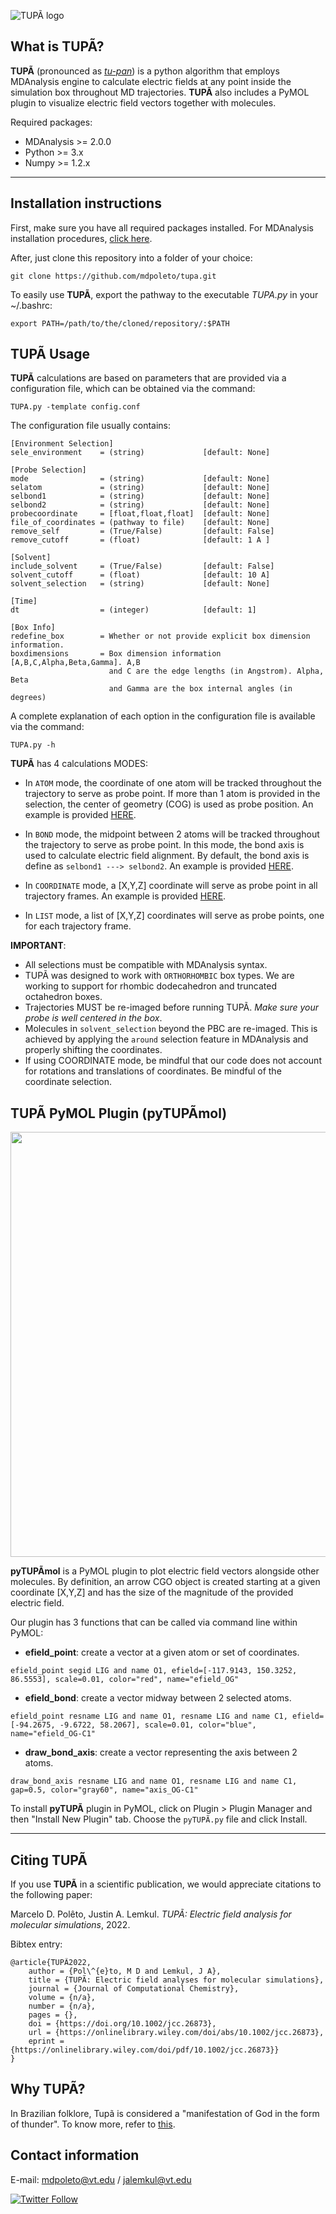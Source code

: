 ![TUPÃ logo](TUPÃ_LOGO.png)

## What is TUPÃ?
**TUPÃ** (pronounced as [*tu-pan*](https://translate.google.com/?hl=pt-BR&sl=pt&tl=en&text=tup%C3%A3&op=translate)) is a python algorithm that employs MDAnalysis engine to calculate electric fields at any point inside
the simulation box throughout MD trajectories. **TUPÃ** also includes a PyMOL plugin to visualize electric
field vectors together with molecules.

Required packages:

* MDAnalysis >= 2.0.0
* Python     >= 3.x
* Numpy      >= 1.2.x

------------------------------
## Installation instructions

First, make sure you have all required packages installed. For MDAnalysis installation procedures, [click here](https://www.mdanalysis.org/pages/installation_quick_start/).

After, just clone this repository into a folder of your choice:
```
git clone https://github.com/mdpoleto/tupa.git
```

To easily use **TUPÃ**, export the pathway to the executable *TUPA.py* in your ~/.bashrc:
```
export PATH=/path/to/the/cloned/repository/:$PATH
```

## TUPÃ Usage
**TUPÃ** calculations are based on parameters that are provided via a configuration file,
which can be obtained via the command:
```
TUPA.py -template config.conf
```

The configuration file usually contains:
```
[Environment Selection]
sele_environment    = (string)             [default: None]

[Probe Selection]
mode                = (string)             [default: None]
selatom             = (string)             [default: None]
selbond1            = (string)             [default: None]
selbond2            = (string)             [default: None]
probecoordinate     = [float,float,float]  [default: None]
file_of_coordinates = (pathway to file)    [default: None]
remove_self         = (True/False)         [default: False]
remove_cutoff       = (float)              [default: 1 A ]

[Solvent]
include_solvent     = (True/False)         [default: False]
solvent_cutoff      = (float)              [default: 10 A]
solvent_selection   = (string)             [default: None]

[Time]
dt                  = (integer)            [default: 1]

[Box Info]
redefine_box        = Whether or not provide explicit box dimension information.
boxdimensions       = Box dimension information [A,B,C,Alpha,Beta,Gamma]. A,B
                      and C are the edge lengths (in Angstrom). Alpha, Beta
                      and Gamma are the box internal angles (in degrees)
```

A complete explanation of each option in the configuration file is available via the command:
```
TUPA.py -h
```

**TUPÃ** has 4 calculations MODES:

* In ``ATOM`` mode, the coordinate of one atom will be tracked throughout the trajectory to serve as probe point.
If more than 1 atom is provided in the selection, the center of geometry (COG) is used as probe position. An example
is provided [HERE](https://github.com/mdpoleto/tupa/tree/main/Examples/ATOM).

* In ``BOND`` mode, the midpoint between 2 atoms will be tracked throughout the trajectory to serve as probe
point. In this mode, the bond axis is used to calculate electric field alignment. By default, the bond axis is
define as ```selbond1 ---> selbond2```. An example is provided [HERE](https://github.com/mdpoleto/tupa/tree/main/Examples/BOND).

* In ``COORDINATE`` mode, a [X,Y,Z] coordinate will serve as probe point in all trajectory frames.
An example is provided [HERE](https://github.com/mdpoleto/tupa/tree/main/Examples/COORDINATE).

* In ``LIST`` mode, a list of [X,Y,Z] coordinates will serve as probe points, one for each trajectory frame.

**IMPORTANT**:
* All selections must be compatible with MDAnalysis syntax.
* TUPÃ was designed to work with ```ORTHORHOMBIC``` box types. We are working to support for rhombic dodecahedron and truncated octahedron boxes.
* Trajectories MUST be re-imaged before running TUPÃ. *Make sure your probe is well centered in the box*.
* Molecules in ```solvent_selection``` beyond the PBC are re-imaged. This is achieved by applying the ```around``` selection feature in MDAnalysis and properly shifting the coordinates.
* If using COORDINATE mode, be mindful that our code does not account for rotations and translations of coordinates. Be mindful of the coordinate selection.


## TUPÃ PyMOL Plugin (pyTUPÃmol)

<img src="pyTUPÃmol_example.png" width="680">

**pyTUPÃmol** is a PyMOL plugin to plot electric field vectors alongside other molecules. By definition, an arrow CGO object is created starting at a given coordinate [X,Y,Z] and has the size of the magnitude of the provided electric field.

Our plugin has 3 functions that can be called via command line within PyMOL:

* **efield_point**: create a vector at a given atom or set of coordinates.
```
efield_point segid LIG and name O1, efield=[-117.9143, 150.3252, 86.5553], scale=0.01, color="red", name="efield_OG"
```

* **efield_bond**: create a vector midway between 2 selected atoms.
```
efield_point resname LIG and name O1, resname LIG and name C1, efield=[-94.2675, -9.6722, 58.2067], scale=0.01, color="blue", name="efield_OG-C1"
```

* **draw_bond_axis**: create a vector representing the axis between 2 atoms.
```
draw_bond_axis resname LIG and name O1, resname LIG and name C1, gap=0.5, color="gray60", name="axis_OG-C1"
```

To install **pyTUPÃ** plugin in PyMOL, click on Plugin > Plugin Manager and then "Install New Plugin" tab. Choose the ```pyTUPÃ.py``` file and click Install.

--------------------------
## Citing TUPÃ

If you use **TUPÃ** in a scientific publication, we would appreciate citations to the following paper:

Marcelo D. Polêto, Justin A. Lemkul. *TUPÃ: Electric field analysis for molecular simulations*, 2022.

Bibtex entry:
```
@article{TUPÃ2022,
    author = {Pol\^{e}to, M D and Lemkul, J A},
    title = {TUPÃ: Electric field analyses for molecular simulations},
    journal = {Journal of Computational Chemistry},
    volume = {n/a},
    number = {n/a},
    pages = {},
    doi = {https://doi.org/10.1002/jcc.26873},
    url = {https://onlinelibrary.wiley.com/doi/abs/10.1002/jcc.26873},
    eprint = {https://onlinelibrary.wiley.com/doi/pdf/10.1002/jcc.26873}}
}
```
## Why TUPÃ?

In Brazilian folklore, Tupã is considered a "manifestation of God in the form of thunder". To know more, refer to [this](https://en.wikipedia.org/wiki/Tup%C3%A3_(mythology)).

## Contact information
E-mail: mdpoleto@vt.edu / jalemkul@vt.edu

[![Twitter Follow](https://img.shields.io/twitter/follow/mdpoleto?style=social)](https://twitter.com/mdpoleto)

